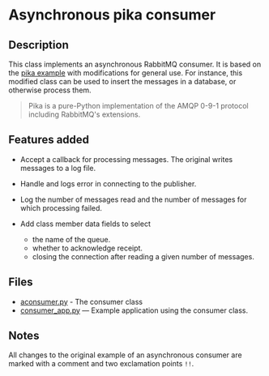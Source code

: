 # Asynchronous pika consumer

## Description

This class implements an asynchronous RabbitMQ consumer. It is based on the
[pika example](https://pika.readthedocs.io/en/0.11.2/examples/asynchronous_consumer_example.html) with
modifications for general use.
For instance, this modified class can be used to insert the messages in a database, or otherwise process them.

> Pika is a pure-Python implementation of the AMQP 0-9-1 protocol including RabbitMQ's extensions.

## Features added

* Accept a callback for processing messages. The original writes messages to a log file.

* Handle and logs error in connecting to the publisher.

* Log the number of messages read and the number of messages for which processing failed.

* Add class member data fields to select
  * the name of the queue.
  * whether to acknowledge receipt.
  * closing the connection after reading a given number of messages.

## Files

* [aconsumer.py](aconsumer.py) - The consumer class
* [consumer_app.py](consumer_app.py) &mdash; Example application using the consumer class.

## Notes

All changes to the original
example of an asynchronous consumer are marked with a comment and two
exclamation points `!!`.


 <!-- LocalWords:  pika RabbitMQ AMQP RabbitMQ's aconsumer py -->
